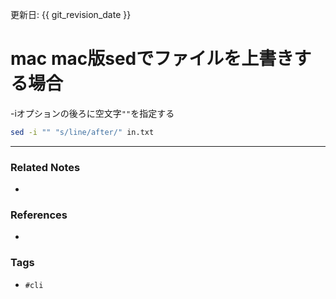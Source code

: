 更新日: {{ git_revision_date }}

# mac mac版sedでファイルを上書きする場合
-iオプションの後ろに空文字`""`を指定する

```sh
sed -i "" "s/line/after/" in.txt
```

---
### Related Notes
- 

### References
- 

### Tags
- `#cli` 